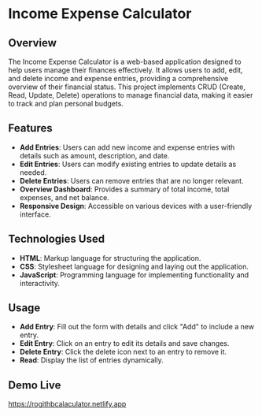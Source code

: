 # Income Expense Calculator

## Overview

The Income Expense Calculator is a web-based application designed to help users manage their finances effectively. It allows users to add, edit, and delete income and expense entries, providing a comprehensive overview of their financial status. This project implements CRUD (Create, Read, Update, Delete) operations to manage financial data, making it easier to track and plan personal budgets.

## Features

- **Add Entries**: Users can add new income and expense entries with details such as amount, description, and date.
- **Edit Entries**: Users can modify existing entries to update details as needed.
- **Delete Entries**: Users can remove entries that are no longer relevant.
- **Overview Dashboard**: Provides a summary of total income, total expenses, and net balance.
- **Responsive Design**: Accessible on various devices with a user-friendly interface.

## Technologies Used

- **HTML**: Markup language for structuring the application.
- **CSS**: Stylesheet language for designing and laying out the application.
- **JavaScript**: Programming language for implementing functionality and interactivity.



## Usage

- **Add Entry**: Fill out the form with details and click "Add" to include a new entry.
- **Edit Entry**: Click on an entry to edit its details and save changes.
- **Delete Entry**: Click the delete icon next to an entry to remove it.
- **Read**: Display the list of entries dynamically.

## Demo Live
https://rogithbcalaculator.netlify.app

